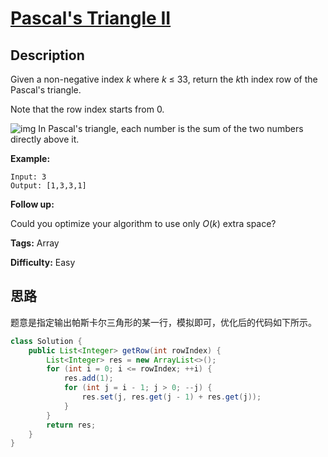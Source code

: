 # [Pascal's Triangle II][title]

## Description

Given a non-negative index *k* where *k* ≤ 33, return the *k*th index row of the Pascal's triangle.

Note that the row index starts from 0.

![img](https://upload.wikimedia.org/wikipedia/commons/0/0d/PascalTriangleAnimated2.gif)
In Pascal's triangle, each number is the sum of the two numbers directly above it.

**Example:**

```
Input: 3
Output: [1,3,3,1]
```

**Follow up:**

Could you optimize your algorithm to use only *O*(*k*) extra space?

**Tags:** Array

**Difficulty:** Easy

## 思路

题意是指定输出帕斯卡尔三角形的某一行，模拟即可，优化后的代码如下所示。

```java
class Solution {
    public List<Integer> getRow(int rowIndex) {
        List<Integer> res = new ArrayList<>();
        for (int i = 0; i <= rowIndex; ++i) {
            res.add(1);
            for (int j = i - 1; j > 0; --j) {
                res.set(j, res.get(j - 1) + res.get(j));
            }
        }
        return res;
    }
}
```




[title]: https://leetcode.com/problems/pascals-triangle-ii
